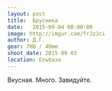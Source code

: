 ```yaml
---
layout: post
title:  Брусника
date:   2015-09-04 00:00:00
image: http://imgur.com/frJzJci
author: Д.Г.
gear: 70D / 40mm
shoot_date: 2015 09 03
location: Ельбаза
---
```


Вкусная. Много. Завидуйте.
